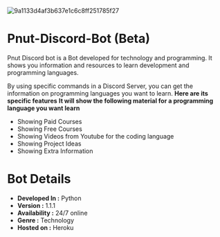 ![9a1133d4af3b637e1c6c8ff251785f27](https://user-images.githubusercontent.com/68228966/92988254-6954a880-f4e7-11ea-87b0-119f2d792c59.jpg)

# Pnut-Discord-Bot (Beta)
Pnut Discord bot is a Bot developed for  technology and programming. It shows you information and resources to learn development and programming languages. 

By using specific commands in a Discord Server, you can get the information on programming languages you want to learn. 
**Here are its specific features**
**It will show the following material for a programming language you want learn**
* Showing Paid Courses 
* Showing Free Courses 
* Showing Videos from Youtube for the coding language
* Showing Project Ideas
* Showing Extra Information

# Bot Details
* **Developed In :** Python
* **Version      :** 1.1.1
* **Availability :** 24/7 online
* **Genre        :** Technology
* **Hosted on    :** Heroku
